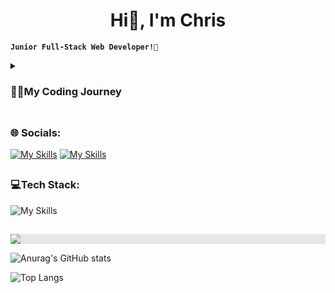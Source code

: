 <h1 align="center">Hi👋, I'm Chris</h1>


**`Junior Full-Stack Web Developer!🚀`**
<details>
   <summary><h3>👨‍💻My Coding Journey</h3></summary>
I've always been drawn to working with computers, exploring different areas such as audio editing, UI design, video editing and gaming. While I dabbled in these areas to some extent, gaming became my main focus. However, my passion for computer work has remained strong and I can see myself still immersed in it 40 years from now. However, the title "developer" always seemed a little intimidating, as I believed it required formal education or a certain level of academic ability. Nevertheless, the desire to be part of the field persisted.
By chance, I crossed paths with friends who worked in front-end and back-end development, and they introduced me to the possibility of coding bootcamps. They shared that these bootcamps could open doors and lead to opportunities in the industry. Intrigued, I delved deeper into the idea and promptly jumped at the opportunity to enroll in a bootcamp. Over the course of a rigorous 5-month programme, I underwent intensive training in technologies such as HTML, CSS, JavaScript and React for front-end development. On the backend, I immersed myself in nextJS, nodeJS, Express JS and MongoDB.

These newfound skills allowed me to further hone my development skills and specialise in web development. It's worth noting that I have a penchant for typing on mechanical keyboards and enjoy assembling custom keyboards to optimise both the tactile experience and the sound.

What really appeals to me about this profession is the fact that learning never stops and challenges are a constant companion. I enjoy unravelling complex problems and using my creative and analytical skills. Working as part of a team of like-minded individuals, all working towards a common goal, has proven to be immensely rewarding.


This passion, my affinity for computer work and my drive for continuous growth and overcoming complex challenges motivate and drive me forward.
I relish the opportunity to express my creativity and exercise autonomy, and I welcome the new challenges that come my way.
</details>



## <h3>🌐 Socials:</h3>

[![My Skills](https://skillicons.dev/icons?i=discord)](https://discord.com/users/103485149622063104)
[![My Skills](https://skillicons.dev/icons?i=linkedin)]([https://skillicons.dev](https://linkedin.com/in/christopher-mütterlein-49302a287))

## <h3>💻Tech Stack:</h3>

![My Skills](https://skillicons.dev/icons?i=html,css,sass,tailwind,javascript,react,nodejs,nextjs,express,mongodb,figma,git,github)

##


<img style="display: block; align:center; user-select: none; margin-inline: auto; background-color: rgb(230, 230, 230); --darkreader-inline-bgcolor:#26292b;" src="https://res.cloudinary.com/practicaldev/image/fetch/s--R5KgC1bh--/c_limit%2Cf_auto%2Cfl_progressive%2Cq_66%2Cw_880/https://dev-to-uploads.s3.amazonaws.com/i/oi2rwsde00xo9ou6jwsl.gif" data-darkreader-inline-bgcolor="">

![Anurag's GitHub stats](https://github-readme-stats.vercel.app/api?username=xbringitback&show_icons=true&theme=transparent)

![Top Langs](https://github-readme-stats.vercel.app/api/top-langs/?username=xbringitback\&layout=compact)

